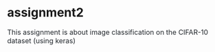 # assignment2

<span style="color: rgb(36, 41, 46); font-family: -apple-system, BlinkMacSystemFont, &quot;Segoe UI&quot;, Helvetica, Arial, sans-serif, &quot;Apple Color Emoji&quot;, &quot;Segoe UI Emoji&quot;, &quot;Segoe UI Symbol&quot;; font-size: 16px;">This assignment is about&nbsp;</span><font color="#24292e" face="-apple-system, BlinkMacSystemFont, Segoe UI, Helvetica, Arial, sans-serif, Apple Color Emoji, Segoe UI Emoji, Segoe UI Symbol"><span style="font-size: 16px;">image classification on the CIFAR-10 dataset (using keras)</span></font>
